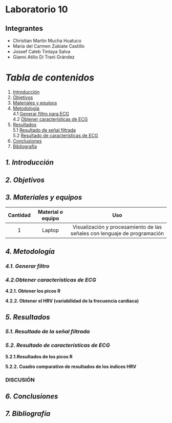 
# Laboratorio 10
## Integrantes
- Christian Martin Mucha Huatuco
- Maria del Carmen Zubiate Castillo
- Jossef Caleb Tintaya Salva
- Gianni Atilio Di Trani Grández

# *Tabla de contenidos*

1. [Introducción](#id1)
2. [Objetivos](#id2)
3. [Materiales y equipos](#id3)
4. [Metodología](#id4)\
     4.1 [Generar filtro para ECG](#id5)\
     4.2 [Obtener características de ECG](#id6)
6. [Resultados](#id7)\
     5.1 [Resultado de señal filtrada](#id8)\
     5.2 [Resultado de características de ECG](#id9)
8. [Conclusiones](#id10)
9. [Bibliografía](#id11)
   
## *1. Introducción* <a name="id1"></a>



## *2. Objetivos* <a name="id2"></a>



## *3. Materiales y equipos* <a name="id3"></a>

| Cantidad |	Material o equipo |	Uso
|:------------:|:---------------:|:------------:|
| 1	| Laptop	| Visualización y procesamiento de las señales con lenguaje de programación

## *4. Metodología* <a name="id4"></a>

### *4.1. Generar filtro* <a name="id5"></a>


### *4.2.Obtener características de ECG* <a name="id6"></a>

**4.2.1. Obtener los picos R**


**4.2.2. Obtener el HRV (variabilidad de la frecuencia cardiaca)**


## *5. Resultados* <a name="id7"></a>


### *5.1. Resultado de la señal filtrada* <a name="id8"></a>



### *5.2. Resultado de características de ECG* <a name="id9"></a>

**5.2.1.Resultados de los picos R**



**5.2.2. Cuadro comparativo de resultados de los índices HRV**


### DISCUSIÓN



## *6. Conclusiones* <a name="id10"></a>


## *7. Bibliografía* <a name="id11"></a>
